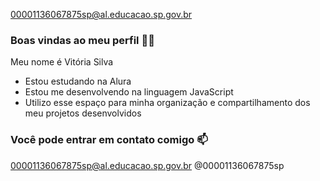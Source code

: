 00001136067875sp@al.educacao.sp.gov.br

### Boas vindas ao meu perfil 💙💙
Meu nome é Vitória Silva

- Estou estudando na Alura
- Estou me desenvolvendo na linguagem JavaScript
- Utilizo esse espaço para minha organização e compartilhamento dos meu projetos desenvolvidos

### Você pode entrar em contato comigo 📫

00001136067875sp@al.educacao.sp.gov.br
@00001136067875sp
